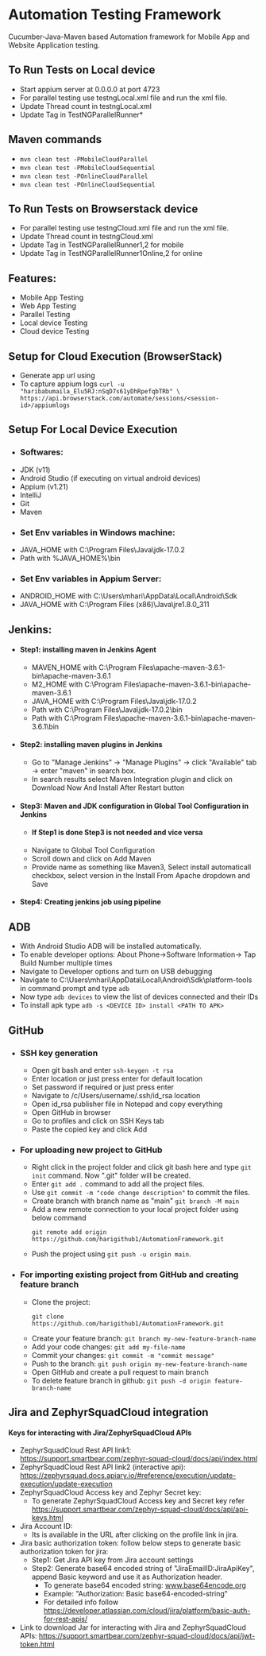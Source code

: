 # Automation Testing Framework
Cucumber-Java-Maven based Automation framework for Mobile App and Website Application testing.

## To Run Tests on Local device
- Start appium server at 0.0.0.0 at port 4723
- For parallel testing use testngLocal.xml file and run the xml file. 
- Update Thread count in testngLocal.xml
- Update Tag in TestNGParallelRunner*

## Maven commands
- ``mvn clean test -PMobileCloudParallel``
- ``mvn clean test -PMobileCloudSequential``
- ``mvn clean test -POnlineCloudParallel``
- ``mvn clean test -POnlineCloudSequential``

## To Run Tests on Browserstack device
- For parallel testing use testngCloud.xml file and run the xml file.
- Update Thread count in testngCloud.xml
- Update Tag in TestNGParallelRunner1,2 for mobile
- Update Tag in TestNGParallelRunner1Online,2 for online

## Features:
- Mobile App Testing
- Web App Testing
- Parallel Testing
- Local device Testing
- Cloud device Testing

## Setup for Cloud Execution (BrowserStack)
- Generate app url using 
- To capture appium logs ``curl -u "haribabumaila_Elu5RJ:nSqD7s61yDhRpefqbTRb" \
  https://api.browserstack.com/automate/sessions/<session-id>/appiumlogs
  ``
## Setup For Local Device Execution
- ### Softwares:
- JDK (v11)
- Android Studio (if executing on virtual android devices)
- Appium (v1.21)
- IntelliJ
- Git
- Maven
- ### Set Env variables in Windows machine:
- JAVA_HOME with C:\Program Files\Java\jdk-17.0.2
- Path with %JAVA_HOME%\bin
- ### Set Env variables in Appium Server:
- ANDROID_HOME with C:\Users\mhari\AppData\Local\Android\Sdk
- JAVA_HOME with C:\Program Files (x86)\Java\jre1.8.0_311

## Jenkins:
- #### Step1: installing maven in Jenkins Agent
  - MAVEN_HOME with C:\Program Files\apache-maven-3.6.1-bin\apache-maven-3.6.1
  - M2_HOME with C:\Program Files\apache-maven-3.6.1-bin\apache-maven-3.6.1
  - JAVA_HOME with C:\Program Files\Java\jdk-17.0.2
  - Path with C:\Program Files\Java\jdk-17.0.2\bin
  - Path with C:\Program Files\apache-maven-3.6.1-bin\apache-maven-3.6.1\bin
- #### Step2: installing maven plugins in Jenkins
  - Go to "Manage Jenkins" -> "Manage Plugins" -> click "Available" tab -> enter "maven" in search box.
  - In search results select Maven Integration plugin and click on Download Now And Install After Restart button
- #### Step3: Maven and JDK configuration in Global Tool Configuration in Jenkins
  - #### If Step1 is done Step3 is not needed and vice versa
  - Navigate to Global Tool Configuration
  - Scroll down and click on Add Maven
  - Provide name as something like Maven3, Select install automaticall checkbox, select version in the Install From Apache dropdown and Save
- #### Step4: Creating jenkins job using pipeline

## ADB
- With Android Studio ADB will be installed automatically.
- To enable developer options: About Phone->Software Information-> Tap Build Number multiple times
- Navigate to Developer options and turn on USB debugging
- Navigate to C:\Users\mhari\AppData\Local\Android\Sdk\platform-tools in command prompt and type ``adb``
- Now type `adb devices` to view the list of devices connected and their IDs
- To install apk type ``adb -s <DEVICE ID> install <PATH TO APK>``
## GitHub
- ### SSH key generation
  - Open git bash and enter
    `
    ssh-keygen -t rsa
    `
  - Enter location or just press enter for default location
  - Set password if required or just press enter
  - Navigate to /c/Users/username/.ssh/id_rsa location
  - Open id_rsa publisher file in Notepad and copy everything
  - Open GitHub in browser
  - Go to profiles and click on SSH Keys tab
  - Paste the copied key and click Add
- ### For uploading new project to GitHub
  - Right click in the project folder and click git bash here and type ``git init`` command. Now ".git" folder will be created.
  - Enter `git add .` command to add all the project files.
  - Use `git commit -m "code change description"` to commit the files.
  - Create branch with branch name as "main" ``git branch -M main``
  - Add a new remote connection to your local project folder using below command
    ````
    git remote add origin https://github.com/harigithub1/AutomationFramework.git
    ````
  - Push the project using `git push -u origin main`.
- ### For importing existing project from GitHub and creating feature branch
  - Clone the project:
    ````
    git clone https://github.com/harigithub1/AutomationFramework.git
    ````
  - Create your feature branch: `git branch my-new-feature-branch-name`
  - Add your code changes: `git add my-file-name`
  - Commit your changes: `git commit -m "commit message"`
  - Push to the branch: `git push origin my-new-feature-branch-name`
  - Open GitHub and create a pull request to main branch
  - To delete feature branch in github: `git push -d origin feature-branch-name`

## Jira and ZephyrSquadCloud integration
#### Keys for interacting with Jira/ZephyrSquadCloud APIs
- ZephyrSquadCloud Rest API link1: https://support.smartbear.com/zephyr-squad-cloud/docs/api/index.html
- ZephyrSquadCloud Rest API link2 (interactive api): https://zephyrsquad.docs.apiary.io/#reference/execution/update-execution/update-execution
- ZephyrSquadCloud Access key and Zephyr Secret key:
  - To generate ZephyrSquadCloud Access key and Secret key refer https://support.smartbear.com/zephyr-squad-cloud/docs/api/api-keys.html
- Jira Account ID:
  - Its is available in the URL after clicking on the profile link in jira.
- Jira basic authorization token: follow below steps to generate basic authorization token for jira:
  - Step1: Get Jira API key from Jira account settings
  - Step2: Generate base64 encoded string of "JiraEmailID:JiraApiKey", append Basic keyword and use it as Authorization header.
    - To generate base64 encoded string: www.base64encode.org
    - Example: "Authorization: Basic base64-encoded-string"
    - For detailed info follow https://developer.atlassian.com/cloud/jira/platform/basic-auth-for-rest-apis/
- Link to download Jar for interacting with Jira and ZephyrSquadCloud APIs: https://support.smartbear.com/zephyr-squad-cloud/docs/api/jwt-token.html